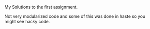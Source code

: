 My Solutions to the first assignment.

Not very modularized code and some of this was done in haste so you might see hacky code.